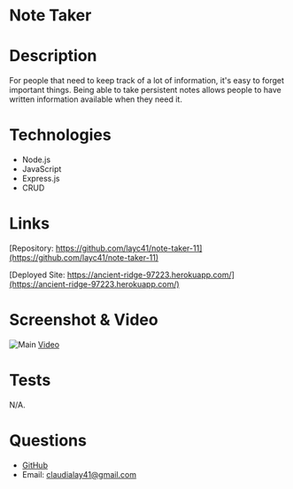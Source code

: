 # Note Taker
# Description
For people that need to keep track of a lot of information, it's easy to forget important things. Being able to take persistent notes allows people to have written information available when they need it. 

# Technologies
* Node.js
* JavaScript
* Express.js
* CRUD

# Links
[Repository: https://github.com/layc41/note-taker-11](https://github.com/layc41/note-taker-11)

[Deployed Site: https://ancient-ridge-97223.herokuapp.com/](https://ancient-ridge-97223.herokuapp.com/)

# Screenshot & Video
![Main](./screenshot.png)
[Video](https://drive.google.com/file/d/1RNJM1UYQH49BQu0l6i-3yJ63VcaKlv0O/view)

# Tests
N/A.

# Questions
* [GitHub](https://github.com/layc41)
* Email: claudialay41@gmail.com